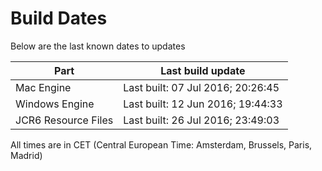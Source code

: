 # Build Dates

Below are the last known dates to updates

Part | Last build update
-----|-----
Mac Engine | Last built: 07 Jul 2016; 20:26:45
Windows Engine | Last built: 12 Jun 2016; 19:44:33
JCR6 Resource Files | Last built: 26 Jul 2016; 23:49:03
All times are in CET (Central European Time: Amsterdam, Brussels, Paris, Madrid)




